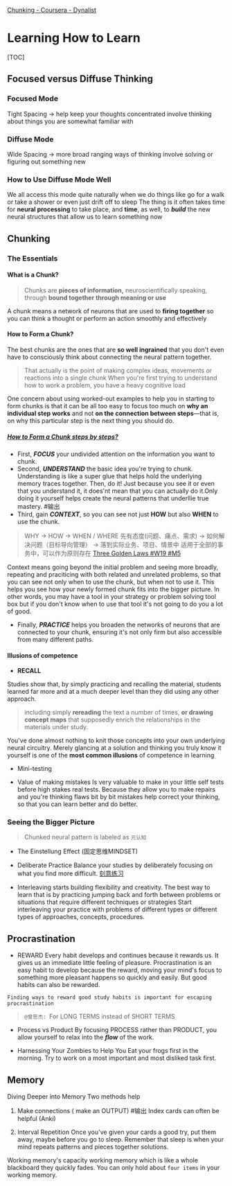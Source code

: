 [Chunking - Coursera - Dynalist](media/15587524670539/Chunking%20-%20Coursera%20-%20Dynalist.pdf)
# Learning How to Learn

[TOC]

## Focused versus Diffuse Thinking
### Focused Mode
Tight Spacing -> help keep your thoughts concentrated
involve thinking about things you are somewhat familiar with

### Diffuse Mode
Wide Spacing -> more broad ranging ways of thinking
involve solving or figuring out something new

### How to Use Diffuse Mode Well
We all access this mode quite naturally when we do things like go for a walk or take a shower or even just drift off to sleep
The thing is it often takes time for **neural processing** to take place, and **time**, as well, to ***build*** the new neural structures that allow us to learn something now


## Chunking
### The Essentials
#### What is a Chunk?
> Chunks are **pieces of information,** neuroscientifically speaking, through **__bound together through meaning or use__**

A chunk means a network of neurons that are used to **firing together** 
so you can think a thought or perform an action smoothly and effectively

#### How to Form a Chunk?
The best chunks are the ones that are **__so well ingrained__** that you don't even have to consciously think about connecting the neural pattern together. 
> That actually is the point of making complex ideas, movements or reactions into a single chunk
When you're first trying to understand how to work a problem, you have a heavy cognitive load

One concern about using worked-out examples to help you in starting to form chunks is that it can be all too easy to focus too much on **why an individual step works** and not **__on the connection between steps__**—that is, on why this particular step is the next thing you should do. 
##### [How to Form a Chunk steps by steps?](https://www.coursera.org/learn/learning-how-to-learn/lecture/sAVPZ/how-to-form-a-chunk-part-2)
- First, ***FOCUS*** your undivided attention on the information you want to chunk.
- Second, ***UNDERSTAND*** the basic idea you're trying to chunk. 
Understanding is like a super glue that helps hold the underlying memory traces together. 
Then, do it! Just because you see it or even that you understand it, it does'nt mean that you can actually do it.Only doing it yourself helps create the neural patterns that underllie true mastery.  #输出
- Third, gain ***CONTEXT***, so you can see not just **HOW** but also **WHEN** to use the chunk.

> WHY -> HOW -> WHEN / WHERE
先有态度(问题、痛点、需求) -> 如何解决问题（目标导向管理） -> 落到实际业务、项目、情景中
适用于全部的事务中，可以作为原则存在 [Three Golden Laws #W19 #M5 ](https://dynalist.io/d/_0OgaiE3al0E7hUXd54an_Q3#z=HdNTHuGI_C2Qc2HG-6dJlcON)

Context means going beyond the initial problem and seeing more broadly, repeating and praciticing with both related and unrelated problems, so that you can see not only when to use the chunk, but when not to use it. 
This helps you see how your newly formed chunk fits into the bigger picture.
In other words, you may have a tool in your strategy or problem solving tool box but if you don't know when to use that tool it's not going to do you a lot of good.
- Finally, ***PRACTICE*** helps you broaden the networks of neurons that are connected to your chunk, ensuring it's not only firm but also accessible from many different paths.


#### Illusions of competence
- **RECALL**

Studies show that, by simply practicing and recalling the material, students learned far more and at a much deeper level than they did using any other approach.
> including simply **rereading** the text a number of times, **or drawing concept maps** that supposedly enrich the relationships in the materials under study.

You've done almost nothing to knit those concepts into your own underlying neural circuitry. 
Merely glancing at a solution and thinking you truly know it yourself is one of the **most common illusions** of competence in learning

- Mini-testing

- Value of making mistakes
Is very valuable to make in your little self tests before high stakes real tests. 
Because they allow you to make repairs and you're thinking flaws bit by bit 
mistakes help correct your thinking, so that you can learn better and do better.


### Seeing the Bigger Picture

> Chunked neural pattern is labeled as `元认知`

- The Einstellung Effect (固定思维MINDSET)

- Deliberate Practice
Balance your studies by deliberately focusing on what you find more difficult. [刻意练习](https://dynalist.io/d/JvCwIChYdeoOXZ6Q0GBBXISa#z=QDtMRycIxHAXaJk8gipei-td)

- Interleaving
starts building flexibility and creativity.
The best way to learn that is by practicing jumping back and forth between problems or situations that require different techniques or strategies
Start interleaving your practice with problems of different types or different types of approaches, concepts, procedures.


## Procrastination
- REWARD
Every habit develops and continues because it rewards us. 
It gives us an immediate little feeling of pleasure. 
Procrastination is an easy habit to develop because the reward, moving your mind's focus to something more pleasant happens so quickly and easily. 
But good habits can also be rewarded. 

`Finding ways to reward good study habits is important for escaping procrastination`

> `@曾思杰: `For LONG TERMS instead of SHORT TERMS

- Process vs Product
By focusing PROCESS rather than PRODUCT, you allow yourself to relax into the ***flow*** of the work.

- Harnessing Your Zombies to Help You
Eat your frogs first in the morning. 
Try to work on a most important and most disliked task first.

## Memory
Diving Deeper into Memory
Two methods help
1. Make connections ( make an OUTPUT) #输出 
Index cards can often be helpful (Anki)

2. Interval Repetition
Once you've given your cards a good try, put them away, maybe before you go to sleep.
Remember that sleep is when your mind repeats patterns and pieces together solutions.

Working memory's capacity
working memory which is like a whole blackboard they quickly fades. 
You can only hold about `four items` in your working memory.
